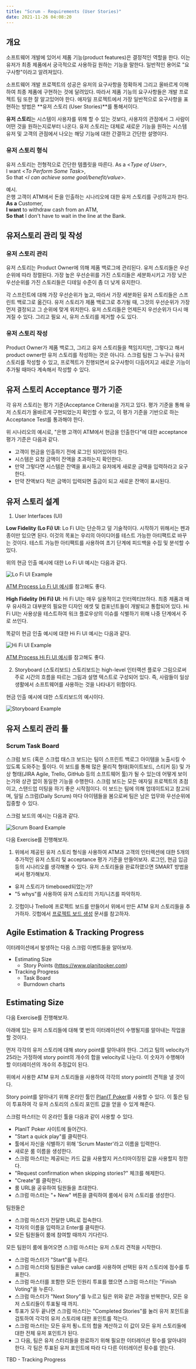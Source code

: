 ```yaml
---
title: "Scrum - Requirements (User Stories)"
date: 2021-11-26 04:08:20
---
```


## 개요
소프트웨어 개발에 있어서 제품 기능(product features)은 결정적인 역할을 한다. 이는 유저가 최종 제품에서 궁극적으로 사용하길 원하는 기능을 말한다. 일반적인 용어로 "요구사항"이라고 알려져있다.

소프트웨어 개발 프로젝트의 성공은 유저의 요구사항을 정확하게 그리고 올바르게 이해하여 최종 제품에 구현하는 것에 달려있다. 따라서 제품 기능의 요구사항들은 개발 프로젝트 팀 또한 잘 알고있어야 한다. 애자일 프로젝트에서 가장 일반적으로 요구사항을 표현하는 방법은 **유저 스토리 (User Stories)**를 통해서이다.

**유저 스토리**는 시스템이 사용자를 위해 할 수 있는 것보다, 사용자의 관점에서 그 사람이 어떤 것을 원하는지로부터 나온다. 유저 스토리는 대체로 새로운 기능을 원하는 시스템 유저 및 고객의 관점에서 나오는 해당 기능에 대한 간결하고 간단한 설명이다.

### 유저 스토리 형식
유저 스토리는 전형적으로 간단한 템플릿을 따른다.
As a <*Type of User*>,<br>
I want <*To Perform Some Task*>,<br>
So that <*I can achieve some goal/benefit/value*>.

예시.<br>
은행 고객이 ATM에서 돈을 인출하는 시나리오에 대한 유저 스토리를 구성하고자 한다.
**As a** Customer,<br>
**I want** to withdraw cash from an ATM,<br>
**So that** I don't have to wait in the line at the Bank.

## 유저스토리 관리 및 작성
### 유저 스토리 관리
유저 스토리는 Product Owner에 의해 제품 백로그에 관리된다. 유저 스토리들은 우선순위에 따라 정렬된다. 가장 높은 우선순위를 가진 스토리들은 세분화시키고 가장 낮은 우선순위를 가진 스토리들은 디테일 수준이 좀 더 낮게 유지한다.

각 스프린트에 대해 가장 우선순위가 높고, 따라서 가장 세분화된 유저 스토리들은 스프린트 백로그로 옮긴다. 유저 스토리가 제품 백로그로 추가될 때, 그것의 우선순위가 가장 먼저 결정되고 그 순위에 맞게 위치한다. 유저 스토리들은 언제든지 우선순위가 다시 매겨질 수 있다. 그리고 필요 시, 유저 스토리를 제거할 수도 있다.

### 유저 스토리 작성
Product Owner가 제품 백로그, 그리고 유저 스토리들을 책임지지만, 그렇다고 해서 product owner만 유저 스토리를 작성하는 것은 아니다. 스크럼 팀원 그 누구나 유저 스토리를 작성할 수 있고, 프로젝트가 진행되면서 요구사항이 다듬어지고 새로운 기능이 추가될 때마다 계속해서 작성할 수 있다.

## 유저 스토리 Acceptance 평가 기준
각 유저 스토리는 평가 기준(Acceptance Critera)을 가지고 있다. 평가 기준을 통해 유저 스토리가 올바르게 구현되었는지 확인할 수 있고, 이 평가 기준을 기반으로 하는 Acceptance Test를 통과해야 한다.

위 시나리오의 예시로, "은행 고객이 ATM에서 현금을 인출한다"에 대한 acceptance 평가 기준은 다음과 같다.
- 고객이 현금을 인출하기 전에 로그인 되어있어야 한다.
- 시스템은 요청 금액이 잔액을 초과하는지 확인한다.
- 만약 그렇다면 시스템은 잔액을 표시하고 유저에게 새로운 금액을 입력하라고 요구한다.
- 만약 잔액보다 적은 금액이 입력되면 출금이 되고 새로운 잔액이 표시된다.

## 유저 스토리 설계
1. User Interfaces (UI)

**Low Fidelity (Lo Fi) UI**: Lo Fi UI는 단순하고 덜 기술적이다. 시작하기 위해서는 펜과 종이만 있으면 된다. 이것의 목표는 우리의 아이디어를 테스트 가능한 아티팩트로 바꾸는 것이다. 테스트 가능한 아티팩트를 사용하여 초기 단계에 피드백을 수집 및 분석할 수 있다.

위의 현금 인출 예시에 대한 Lo Fi UI 예시는 다음과 같다.

![Lo Fi UI Example](/assets/img/lofi_ui_example.png)

[ATM Process Lo Fi UI 예시](https://vimeo.com/255470270)를 참고해도 좋다.

**High Fidelity (Hi Fi) UI**: Hi Fi UI는 매우 실용적이고 인터렉티브하다. 최종 제품과 매우 유사하고 대부분의 필요한 디자인 에셋 및 컴포넌트들이 개발되고 통합되어 있다. Hi Fi UI는 사용상을 테스트하여 워크 플로우상의 이슈를 식별하기 위해 나중 단계에서 주로 쓰인다.

똑같이 현금 인출 예시에 대한 Hi Fi UI 예시는 다음과 같다.

![Hi Fi UI Example](/assets/img/hifi_ui_example.png)

[ATM Process Hi Fi UI 예시](https://www.youtube.com/watch?v=UVhbjAXPdRs)를 참고해도 좋다.

2. Storyboard (스토리보드)
스토리보드는 high-level 인터랙션 플로우 그림으로써 주로 시간의 흐름을 따르는 그림과 설명 텍스트로 구성되어 있다. 즉, 사람들이 일상 생활에서 소프트웨어를 사용하는 것을 나타내기 위함이다.

현금 인출 예시에 대한 스토리보드의 예시이다.

![Storyboard Example](/assets/img/storyboard_example.png)

## 유저 스토리 관리 툴
### Scrum Task Board
스크럼 보드 (혹은 스크럽 태스크 보드)는 팀이 스프린트 백로그 아이템을 노출시킬 수 있도록 도와주는 툴이다. 이 보드를 통해 많은 물리적 형태(화이트보드, 스티커 등) 및 가상 형태(JIRA Agile, Trello, GitHub 등의 소프트웨어 툴)가 될 수 있는데 어떻게 보이는가와 상관 없이 동일한 기능을 수행한다. 스크럼 보드는 모든 애자일 프로젝트의 초점이고, 스탠드업 미팅을 하기 좋은 시작점이다. 이 보드는 팀에 의해 업데이트되고 참고되며, 일일 스크럼(Daily Scrum) 마다 아이템들을 봄으로써 팀은 남은 업무와 우선순위에 집중할 수 있다.

스크럼 보드의 예시는 다음과 같다.

![Scrum Board Example](/assets/img/scrumboard_example.png)

다음 Exercise를 진행해보자.

1. 위에서 제공된 유저 스토리 형식을 사용하여 ATM과 고객의 인터렉션에 대한 5개의 추가적인 유저 스토리 및 acceptance 평가 기준을 만들어보자. 로그인, 현금 입금 등의 시나리오를 생각해볼 수 있다. 유저 스토리들을 완료하였으면 SMART 방법을 써서 평가해보자.
  - 유저 스토리가 timeboxed되었는가?
  - "5 whys"를 사용하여 유저 스토리의 가치/니즈를 파악하자.

2. 깃헙이나 Trello에 프로젝트 보드를 만들어서 위에서 만든 ATM 유저 스토리들을 추가하자. 깃헙에서 [프로젝트 보드 생성](https://docs.github.com/en/issues/organizing-your-work-with-project-boards/managing-project-boards/creating-a-project-board) 문서를 참고하자.

## Agile Estimation & Tracking Progress
이터레이션에서 발생하는 다음 스크럼 이벤트들을 알아보자.
- Estimating Size
  * Story Points (https://www.planitpoker.com)
- Tracking Progress
  * Task Board
  * Burndown charts

## Estimating Size
다음 Exercise를 진행해보자.

아래에 있는 유저 스토리들에 대해 몇 번의 이터레이션이 수행될지를 알아내는 작업을 할 것이다.

먼저 각각의 유저 스토리에 대해 story point를 알아내야 한다. 그리고 팀의 velocity가 25라는 가정하에 story point의 개수의 합을 velocity로 나눈다. 이 숫자가 수행해야 할 이터레이션의 개수의 추정값이 된다.

위에서 사용한 ATM 유저 스토리들을 사용하여 각각의 story point의 견적을 낼 것이다.

Story point를 알아내기 위해 온라인 툴인 [PlanIT Poker](https://www.planitpoker.com/)를 사용할 수 있다. 이 툴은 팀이 투표하여 각 유저 스토리의 스토리 포인트 값을 얻을 수 있게 해준다.

스크럼 마스터는 이 온라인 툴을 다음과 같이 사용할 수 있다.
- PlanIT Poker 사이트에 들어간다.
- "Start a quick play"를 클릭한다.
- 툴에서 자신을 식별하기 위해 'Scrum Master'라고 이름을 입력한다.
- 새로운 룸 이름을 생성한다.
- 스크럼 마스터는 제공되는 카드 값을 사용할지 커스터마이징된 값을 사용할지 정한다.
- "Request confirmation when skipping stories?" 체크를 해제한다.
- "Create"를 클릭한다.
- 룸 URL을 공유하여 팀원들을 초대한다.
- 스크럼 마스터는 "+ New" 버튼을 클릭하여 룸에서 유저 스토리를 생성한다.

팀원들은
- 스크럼 마스터가 전달한 URL로 접속한다.
- 각자의 이름을 입력하고 Enter를 클릭한다.
- 모든 팀원들이 룸에 참여할 때까지 기다린다.

모든 팀원이 룸에 들어오면 스크럼 마스터는 유저 스토리 견적을 시작한다.
- 스크럼 마스터가 "Start"를 누른다.
- 스크럼 마스터와 팀원들은 value card를 사용하여 선택된 유저 스토리에 점수를 투표한다.
- 스크럼 마스터를 포함한 모든 인원리 투표를 했으면 스크럼 마스터는 "Finish Voting"을 누른다.
- 스크럼 마스터가 "Next Story"를 누르고 팀은 위와 같은 과정을 반복한다, 모든 유저 스토리들이 투표될 때 까지.
- 투표가 모두 끝나면 스크럼 마스터는 "Completed Stories"를 눌러 유저 포인트을 검토하여 각각의 유저 스토리에 대한 포인트를 적는다.
- 스크럼 마스터는 모든 유저 푕ㄴ트의 합을 계산하고 이 값이 모든 유저 스토리들에 대한 전체 유저 포인트가 된다.
- 그 다음, 팀은 유저 스터리들을 완료하기 위해 필요한 이터레이션 횟수를 알아내야 한다. 각 팀은 투표된 유저 포인트에 따라 다 다른 이터레이션 횟수를 얻는다.

TBD - Tracking Progress